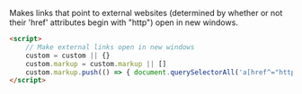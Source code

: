 Makes links that point to external websites (determined by whether or not their 'href' attributes begin with "http") open in new windows.

```html
<script>
	// Make external links open in new windows
	custom = custom || {}
	custom.markup = custom.markup || []
	custom.markup.push(() => { document.querySelectorAll('a[href^="http"]').forEach(element => element.target = "_blank") })
</script>
```